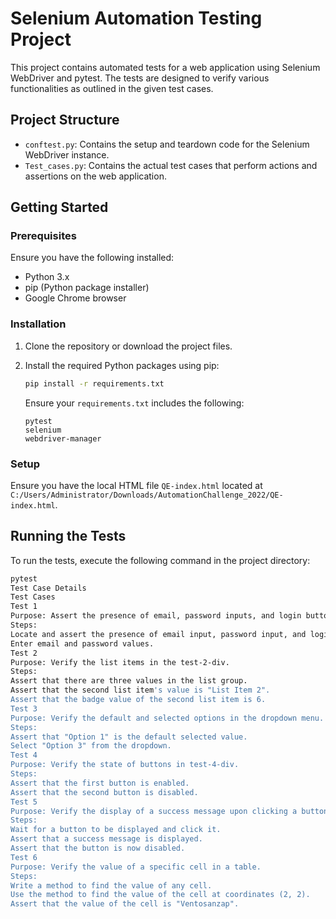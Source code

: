 # Selenium Automation Testing Project

This project contains automated tests for a web application using Selenium WebDriver and pytest. The tests are designed to verify various functionalities as outlined in the given test cases.

## Project Structure

- `conftest.py`: Contains the setup and teardown code for the Selenium WebDriver instance.
- `Test_cases.py`: Contains the actual test cases that perform actions and assertions on the web application.

## Getting Started

### Prerequisites

Ensure you have the following installed:

- Python 3.x
- pip (Python package installer)
- Google Chrome browser

### Installation

1. Clone the repository or download the project files.

2. Install the required Python packages using pip:

    ```bash
    pip install -r requirements.txt
    ```

    Ensure your `requirements.txt` includes the following:
    ```
    pytest
    selenium
    webdriver-manager
    ```

### Setup

Ensure you have the local HTML file `QE-index.html` located at `C:/Users/Administrator/Downloads/AutomationChallenge_2022/QE-index.html`.

## Running the Tests

To run the tests, execute the following command in the project directory:

```bash
pytest
Test Case Details
Test Cases
Test 1
Purpose: Assert the presence of email, password inputs, and login button.
Steps:
Locate and assert the presence of email input, password input, and login button.
Enter email and password values.
Test 2
Purpose: Verify the list items in the test-2-div.
Steps:
Assert that there are three values in the list group.
Assert that the second list item's value is "List Item 2".
Assert that the badge value of the second list item is 6.
Test 3
Purpose: Verify the default and selected options in the dropdown menu.
Steps:
Assert that "Option 1" is the default selected value.
Select "Option 3" from the dropdown.
Test 4
Purpose: Verify the state of buttons in test-4-div.
Steps:
Assert that the first button is enabled.
Assert that the second button is disabled.
Test 5
Purpose: Verify the display of a success message upon clicking a button.
Steps:
Wait for a button to be displayed and click it.
Assert that a success message is displayed.
Assert that the button is now disabled.
Test 6
Purpose: Verify the value of a specific cell in a table.
Steps:
Write a method to find the value of any cell.
Use the method to find the value of the cell at coordinates (2, 2).
Assert that the value of the cell is "Ventosanzap".
